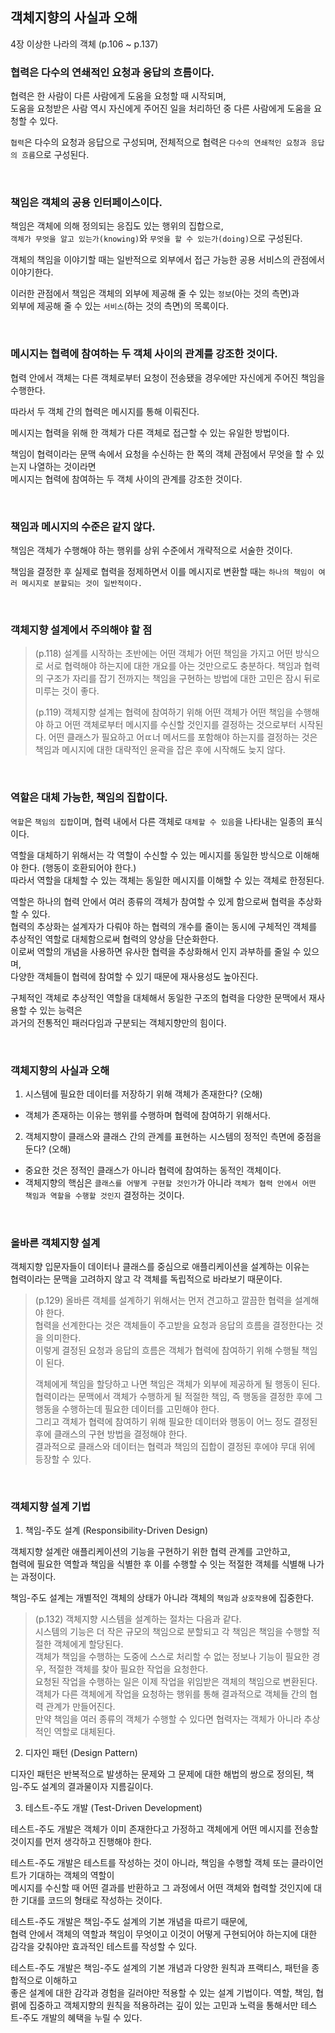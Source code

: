 ## 객체지향의 사실과 오해
4장 이상한 나라의 객체 (p.106 ~ p.137)

### 협력은 다수의 연쇄적인 요청과 응답의 흐름이다.

협력은 한 사람이 다른 사람에게 도움을 요청할 때 시작되며,  
도움을 요청받은 사람 역시 자신에게 주어진 일을 처리하던 중 다른 사람에게 도움을 요청할 수 있다.

`협력`은 다수의 요청과 응답으로 구성되며, 전체적으로 협력은 `다수의 연쇄적인 요청과 응답의 흐름`으로 구성된다.

<br>

### 책임은 객체의 공용 인터페이스이다.

책임은 객체에 의해 정의되는 응집도 있는 행위의 집합으로,  
`객체가 무엇을 알고 있는가(knowing)`와 `무엇을 할 수 있는가(doing)`으로 구성된다.

객체의 책임을 이야기할 때는 일반적으로 외부에서 접근 가능한 공용 서비스의 관점에서 이야기한다.

이러한 관점에서 책임은 객체의 외부에 제공해 줄 수 있는 `정보`(아는 것의 측면)과  
외부에 제공해 줄 수 있는 `서비스`(하는 것의 측면)의 목록이다.

<br>

### 메시지는 협력에 참여하는 두 객체 사이의 관계를 강조한 것이다.

협력 안에서 객체는 다른 객체로부터 요청이 전송됐을 경우에만 자신에게 주어진 책임을 수행한다.

따라서 두 객체 간의 협력은 메시지를 통해 이뤄진다.

메시지는 협력을 위해 한 객체가 다른 객체로 접근할 수 있는 유일한 방법이다.

책임이 협력이라는 문맥 속에서 요청을 수신하는 한 쪽의 객체 관점에서 무엇을 할 수 있는지 나열하는 것이라면  
메시지는 협력에 참여하는 두 객체 사이의 관계를 강조한 것이다.

<br>

### 책임과 메시지의 수준은 같지 않다.

책임은 객체가 수행해야 하는 행위를 상위 수준에서 개략적으로 서술한 것이다.

책임을 결정한 후 실제로 협력을 정제하면서 이를 메시지로 변환할 때는 `하나의 책임이 여러 메시지로 분할되는 것이 일반적이다.` 

<br>

### 객체지향 설계에서 주의해야 할 점

> (p.118) 설계를 시작하는 초반에는 어떤 객체가 어떤 책임을 가지고 어떤 방식으로 서로 협력해야 하는지에 대한 개요를 아는 것만으로도 충분하다.
> 책임과 협력의 구조가 자리를 잡기 전까지는 책임을 구현하는 방법에 대한 고민은 잠시 뒤로 미루는 것이 좋다.
>
> (p.119) 객체지향 설계는 협력에 참여하기 위해 어떤 객체가 어떤 책임을 수행해야 하고 어떤 객체로부터 메시지를 수신할 것인지를 결정하는 것으로부터 시작된다.
> 어떤 클래스가 필요하고 어ㄸ너 메서드를 포함해야 하는지를 결정하는 것은 책임과 메시지에 대한 대략적인 윤곽을 잡은 후에 시작해도 늦지 않다.

<br>

### 역할은 대체 가능한, 책임의 집합이다.

`역할`은 `책임의 집합`이며, 협력 내에서 다른 객체로 `대체할 수 있음`을 나타내는 일종의 표식이다.

역할을 대체하기 위해서는 각 역할이 수신할 수 있는 메시지를 동일한 방식으로 이해해야 한다. (행동이 호환되어야 한다.)  
따라서 역할을 대체할 수 있는 객체는 동일한 메시지를 이해할 수 있는 객체로 한정된다.

역할은 하나의 협력 안에서 여러 종류의 객체가 참여할 수 있게 함으로써 협력을 추상화할 수 있다.  
협력의 추상화는 설계자가 다뤄야 하는 협력의 개수를 줄이는 동시에 구체적인 객체를 추상적인 역할로 대체함으로써 협력의 양상을 단순화한다.  
이로써 역할의 개념을 사용하면 유사한 협력을 추상화해서 인지 과부하를 줄일 수 있으며,  
다양한 객체들이 협력에 참여할 수 있기 때문에 재사용성도 높아진다.

구체적인 객체로 추상적인 역할을 대체해서 동일한 구조의 협력을 다양한 문맥에서 재사용할 수 있는 능력은  
과거의 전통적인 패러다임과 구분되는 객체지향만의 힘이다.

<br>

### 객체지향의 사실과 오해

1. 시스템에 필요한 데이터를 저장하기 위해 객체가 존재한다? (오해)
- 객체가 존재하는 이유는 행위를 수행하며 협력에 참여하기 위해서다.

2. 객체지향이 클래스와 클래스 간의 관계를 표현하는 시스템의 정적인 측면에 중점을 둔다? (오해)
- 중요한 것은 정적인 클래스가 아니라 협력에 참여하는 동적인 객체이다.
- 객체지향의 핵심은 `클래스를 어떻게 구현할 것인가`가 아니라 `객체가 협력 안에서 어떤 책임과 역할을 수행할 것인지` 결정하는 것이다.

<br>

### 올바른 객체지향 설계

객체지향 입문자들이 데이터나 클래스를 중심으로 애플리케이션을 설계하는 이유는  
협력이라는 문맥을 고려하지 않고 각 객체를 독립적으로 바라보기 때문이다.

> (p.129)
> 올바른 객체를 설계하기 위해서는 먼저 견고하고 깔끔한 협력을 설계해야 한다.  
> 협력을 선계한다는 것은 객체들이 주고받을 요청과 응답의 흐름을 결정한다는 것을 의미한다.  
> 이렇게 결정된 요청과 응답의 흐름은 객체가 협력에 참여하기 위해 수행될 책임이 된다.  
> 
> 객체에게 책임을 할당하고 나면 책임은 객체가 외부에 제공하게 될 행동이 된다.  
> 협력이라는 문맥에서 객체가 수행하게 될 적절한 책임, 즉 행동을 결정한 후에 그 행동을 수행하는데 필요한 데이터를 고민해야 한다.  
> 그리고 객체가 협력에 참여하기 위해 필요한 데이터와 행동이 어느 정도 결정된 후에 클래스의 구현 방법을 결정해야 한다.  
> 결과적으로 클래스와 데이터는 협력과 책임의 집합이 결정된 후에야 무대 위에 등장할 수 있다.

<br>

### 객체지향 설계 기법

1. 책임-주도 설계 (Responsibility-Driven Design)

객체지향 설계란 애플리케이션의 기능을 구현하기 위한 협력 관계를 고안하고,  
협력에 필요한 역할과 책임을 식별한 후 이를 수행할 수 잇는 적절한 객체를 식별해 나가는 과정이다.

책임-주도 설계는 개별적인 객체의 상태가 아니라 객체의 `책임`과 `상호작용`에 집중한다.

> (p.132) 객체지향 시스템을 설계하는 절차는 다음과 같다.  
> 시스템의 기능은 더 작은 규모의 책임으로 분할되고 각 책임은 책임을 수행할 적절한 객체에게 할당된다.  
> 객체가 책임을 수행하는 도중에 스스로 처리할 수 없는 정보나 기능이 필요한 경우, 적절한 객체를 찾아 필요한 작업을 요청한다.  
> 요청된 작업을 수행하는 일은 이제 작업을 위임받은 객체의 책임으로 변환된다.  
> 객체가 다른 객체에게 작업을 요청하는 행위를 통해 결과적으로 객체들 간의 협력 관계가 만들어진다.  
> 만약 책임을 여러 종류의 객체가 수행할 수 있다면 협력자는 객체가 아니라 추상적인 역할로 대체된다.


2. 디자인 패턴 (Design Pattern)

디자인 패턴은 반복적으로 발생하는 문제와 그 문제에 대한 해법의 쌍으로 정의된, 책임-주도 설계의 결과물이자 지름길이다.

3. 테스트-주도 개발 (Test-Driven Development)

테스트-주도 개발은 객체가 이미 존재한다고 가정하고 객체에게 어떤 메시지를 전송할 것이지를 먼저 생각하고 진행해야 한다.

테스트-주도 개발은 테스트를 작성하는 것이 아니라, 책임을 수행할 객체 또는 클라이언트가 기대하는 객체의 역할이  
메시지를 수신할 때 어떤 결과를 반환하고 그 과정에서 어떤 객체와 협력할 것인지에 대한 기대를 코드의 형태로 작성하는 것이다.  

테스트-주도 개발은 책임-주도 설계의 기본 개념을 따르기 때문에,  
협력 안에서 객체의 역할과 책임이 무엇이고 이것이 어떻게 구현되어야 하는지에 대한 감각을 갖춰야만 효과적인 테스트를 작성할 수 있다.

테스트-주도 개발은 책임-주도 설계의 기본 개념과 다양한 원칙과 프랙티스, 패턴을 종합적으로 이해하고  
좋은 설계에 대한 감각과 경험을 길러야만 적용할 수 있는 설계 기법이다.
역할, 책임, 협렭에 집중하고 객체지향의 원칙을 적용하려는 깊이 있는 고민과 노력을 통해서만 테스트-주도 개발의 혜택을 누릴 수 있다.